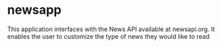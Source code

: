 # newsapp
This application interfaces with the News API available at newsapi.org. It enables the user to customize the type of news they would like to read

